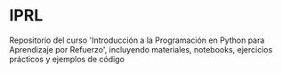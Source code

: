 # IPRL
Repositorio del curso 'Introducción a la Programación en Python para Aprendizaje por Refuerzo', incluyendo materiales, notebooks, ejercicios prácticos y ejemplos de código
